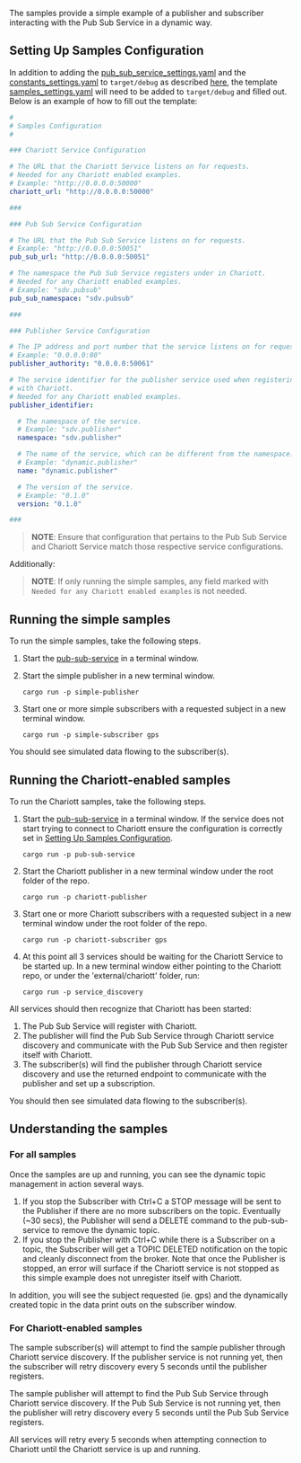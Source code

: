 The samples provide a simple example of a publisher and subscriber interacting with the Pub Sub
Service in a dynamic way.

## Setting Up Samples Configuration

In addition to adding the
[pub_sub_service_settings.yaml](../pub-sub-service/template/pub_sub_service_settings.yaml) and the
[constants_settings.yaml](../pub-sub-service/template/constants_settings.yaml) to `target/debug`
as described [here](../README.md#configuration-setup), the template
[samples_settings.yaml](./template/samples_settings.yaml) will need to be added to `target/debug`
and filled out. Below is an example of how to fill out the template:

```yaml
#
# Samples Configuration
#

### Chariott Service Configuration

# The URL that the Chariott Service listens on for requests.
# Needed for any Chariott enabled examples.
# Example: "http://0.0.0.0:50000"
chariott_url: "http://0.0.0.0:50000"

###

### Pub Sub Service Configuration

# The URL that the Pub Sub Service listens on for requests.
# Example: "http://0.0.0.0:50051"
pub_sub_url: "http://0.0.0.0:50051"

# The namespace the Pub Sub Service registers under in Chariott.
# Needed for any Chariott enabled examples.
# Example: "sdv.pubsub"
pub_sub_namespace: "sdv.pubsub"

###

### Publisher Service Configuration

# The IP address and port number that the service listens on for requests.
# Example: "0.0.0.0:80"
publisher_authority: "0.0.0.0:50061"

# The service identifier for the publisher service used when registering
# with Chariott.
# Needed for any Chariott enabled examples.
publisher_identifier:

  # The namespace of the service.
  # Example: "sdv.publisher"
  namespace: "sdv.publisher"

  # The name of the service, which can be different from the namespace.
  # Example: "dynamic.publisher"
  name: "dynamic.publisher"

  # The version of the service.
  # Example: "0.1.0"
  version: "0.1.0"

###
```

> **NOTE**: Ensure that configuration that pertains to the Pub Sub Service and Chariott Service match
            those respective service configurations.

Additionally:

> **NOTE**: If only running the simple samples, any field marked with
            `Needed for any Chariott enabled examples` is not needed.

## Running the simple samples

To run the simple samples, take the following steps.

1. Start the [pub-sub-service](../README.md#running-the-service) in a terminal window.
1. Start the simple publisher in a new terminal window.

    ```shell
    cargo run -p simple-publisher
    ```

1. Start one or more simple subscribers with a requested subject in a new terminal window.

    ```shell
    cargo run -p simple-subscriber gps
    ```

You should see simulated data flowing to the subscriber(s).

## Running the Chariott-enabled samples

To run the Chariott samples, take the following steps.

1. Start the [pub-sub-service](../README.md#running-the-service) in a terminal window. If the
   service does not start trying to connect to Chariott ensure the configuration is correctly set
   in [Setting Up Samples Configuration](#setting-up-samples-configuration).

    ```shell
    cargo run -p pub-sub-service
    ```

1. Start the Chariott publisher in a new terminal window under the root folder of the repo.

    ```shell
    cargo run -p chariott-publisher
    ```

1. Start one or more Chariott subscribers with a requested subject in a new terminal window under
   the root folder of the repo.

    ```shell
    cargo run -p chariott-subscriber gps
    ```

1. At this point all 3 services should be waiting for the Chariott Service to be started up. In a
   new terminal window either pointing to the Chariott repo, or under the 'external/chariott'
   folder, run:

    ```shell
    cargo run -p service_discovery
    ```

All services should then recognize that Chariott has been started:

1. The Pub Sub Service will register with Chariott.
1. The publisher will find the Pub Sub Service through Chariott service discovery and communicate
   with the Pub Sub Service and then register itself with Chariott.
1. The subscriber(s) will find the publisher through Chariott service discovery and use the
   returned endpoint to communicate with the publisher and set up a subscription.

You should then see simulated data flowing to the subscriber(s).

## Understanding the samples

### For all samples

Once the samples are up and running, you can see the dynamic topic management in action several
ways.

1. If you stop the Subscriber with Ctrl+C a STOP message will be sent to the Publisher if there are
   no more subscribers on the topic. Eventually (~30 secs), the Publisher will send a DELETE
   command to the pub-sub-service to remove the dynamic topic.
1. If you stop the Publisher with Ctrl+C while there is a Subscriber on a topic, the Subscriber
   will get a TOPIC DELETED notification on the topic and cleanly disconnect from the broker. Note
   that once the Publisher is stopped, an error will surface if the Chariott service is not stopped
   as this simple example does not unregister itself with Chariott.

In addition, you will see the subject requested (ie. gps) and the dynamically created topic in the
data print outs on the subscriber window.

### For Chariott-enabled samples

The sample subscriber(s) will attempt to find the sample publisher through Chariott service
discovery. If the publisher service is not running yet, then the subscriber will retry discovery
every 5 seconds until the publisher registers.

The sample publisher will attempt to find the Pub Sub Service through Chariott service discovery.
If the Pub Sub Service is not running yet, then the publisher will retry discovery every 5 seconds
until the Pub Sub Service registers.

All services will retry every 5 seconds when attempting connection to Chariott until the Chariott
service is up and running.
